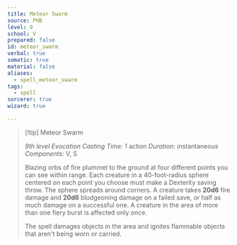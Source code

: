 ```yaml
---
title: Meteor Swarm
source: PHB
level: 9
school: V
prepared: false
id: meteor_swarm
verbal: true
somatic: true
material: false
aliases:
  - spell_meteor_swarm
tags:
  - spell
sorcerer: true
wizard: true

---
```

>[!tip] Meteor Swarm
>
> *9th level Evocation*
> *Casting Time:* 1 action
> *Duration:* instantaneous
> *Components:* V, S
>
>Blazing orbs of fire plummet to the ground at four different points you can see within range. Each creature in a 40-foot-radius sphere centered on each point you choose must make a Dexterity saving throw. The sphere spreads around corners. A creature takes **20d6** fire damage and **20d6** bludgeoning damage on a failed save, or half as much damage on a successful one. A creature in the area of more than one fiery burst is affected only once.
>
>The spell damages objects in the area and ignites flammable objects that aren't being worn or carried.
>

